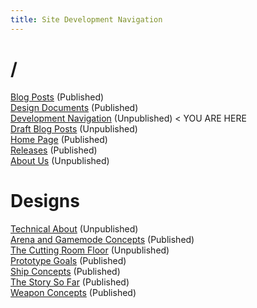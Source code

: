 ```yaml
---
title: Site Development Navigation
---
```


# /

[Blog Posts](blog)  (Published)  
[Design Documents](design)  (Published)  
[Development Navigation](dev-nav)  (Unpublished) < YOU ARE HERE  
[Draft Blog Posts](drafts)  (Unpublished)  
[Home Page](index)  (Published)  
[Releases](release)  (Published)  
[About Us](who)  (Unpublished)

# Designs

[Technical About](designs/about)  (Unpublished)    
[Arena and Gamemode Concepts](designs/arenas) (Published)  
[The Cutting Room Floor](designs/cutting-room)  (Unpublished)  
[Prototype Goals](designs/prototype)  (Published)  
[Ship Concepts](designs/ships)  (Published)  
[The Story So Far](designs/story)   (Published)  
[Weapon Concepts](designs/weapons)  (Published)  

